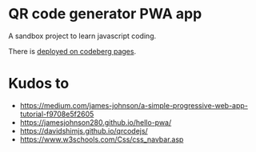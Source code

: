 # QR code generator PWA app

A sandbox project to learn javascript coding.

There is [deployed on codeberg pages](https://joemat.codeberg.page/qrcodegen-pwa/@main/).

# Kudos to

* https://medium.com/james-johnson/a-simple-progressive-web-app-tutorial-f9708e5f2605
* https://jamesjohnson280.github.io/hello-pwa/
* https://davidshimjs.github.io/qrcodejs/
* https://www.w3schools.com/Css/css_navbar.asp

